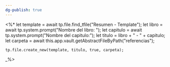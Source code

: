```yaml
---
dg-publish: true
---
```

<%*
	let template = await tp.file.find_tfile("Resumen - Template");
	let libro = await tp.system.prompt("Nombre del libro: ");
	let capitulo = await tp.system.prompt("Nombre del capitulo:");
	let titulo = libro + " - " + capitulo;
	let carpeta = await this.app.vault.getAbstractFileByPath("referencias");

	tp.file.create_new(template, titulo, true, carpeta);
_%>